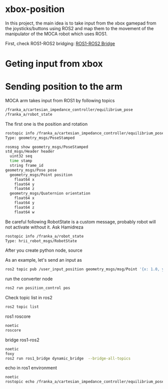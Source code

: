 # xbox-position
 In this project, the main idea is to take input from the xbox gamepad from the joysticks/buttons using ROS2 and map them to the movement of the manipulator of the MOCA robot which uses ROS1.

 First, check ROS1-ROS2 bridging:
[ROS1-ROS2 Bridge](https://github.com/kenanalperen/ros1-2)

# Geting input from xbox

# Sending position to the arm
MOCA arm takes input from ROS1 by following topics

```bash
/franka_a/cartesian_impedance_controller/equilibrium_pose
/franka_a/robot_state
```
The first one is the position and rotation
```bash
rostopic info /franka_a/cartesian_impedance_controller/equilibrium_pose
Type: geometry_msgs/PoseStamped
```
```bash
rosmsg show geometry_msgs/PoseStamped
std_msgs/Header header
  uint32 seq
  time stamp
  string frame_id
geometry_msgs/Pose pose
  geometry_msgs/Point position
    float64 x
    float64 y
    float64 z
  geometry_msgs/Quaternion orientation
    float64 x
    float64 y
    float64 z
    float64 w
```
Be careful following RobotState is a custom message, probably robot will not activate without it. Ask Hamidreza

```bash
rostopic info /franka_a/robot_state
Type: hrii_robot_msgs/RobotState
```

After you create python node, source

As an example, let's send an input as
```bash
ros2 topic pub /user_input_position geometry_msgs/msg/Point '{x: 1.0, y: 1.0, z: 1.0}'
```
run the converter node

```bash
ros2 run position_control pos 
```
Check topic list in ros2
```bash
ros2 topic list 
```

ros1 roscore
```bash
noetic
roscore
```

bridge ros1-ros2
```bash
noetic
foxy
ros2 run ros1_bridge dynamic_bridge  --bridge-all-topics
```

echo in ros1 environment
```bash
noetic
rostopic echo /franka_a/cartesian_impedance_controller/equilibrium_pose
```
